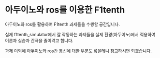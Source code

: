 # 아두이노와 ros를 이용한 F1tenth

아두이노와 ros를 활용하여 F1tenth 과제들을 수행할 공간입니다.

실제 f1tenth_simulator에서 잘 작동하는 과제들을 실제 환경(아두이노)에서 적용하여 이론과 실습과 간극을 줄이려고 합니다.

과제 이외에 아두이노와 ros간 통신에 대한 부분도 넣을테니 참고하시면 되겠습니다.



